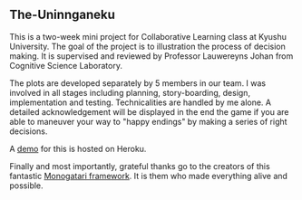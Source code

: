 ## The-Uninnganeku
This is a two-week mini project for Collaborative Learning class at Kyushu University. The goal of the project is to illustration the process of decision making. It is supervised and reviewed by Professor Lauwereyns Johan from Cognitive Science Laboratory. 

The plots are developed separately by 5 members in our team. I was involved in all stages including planning, story-boarding, design, implementation and testing. Technicalities are handled by me alone. A detailed acknowledgement will be displayed in the end the game if you are able to maneuver your way to "happy endings" by making a series of right decisions. 

A [demo](https://the-uninnganeku.herokuapp.com/) for this is hosted on Heroku. 

Finally and most importantly, grateful thanks go to the creators of this fantastic [Monogatari framework](https://github.com/Monogatari/Monogatari). It is them who made everything alive and possible. 


